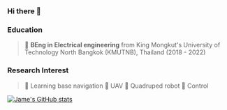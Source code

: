 ### Hi there 👋

<!--
**Jaramyy/Jaramyy** is a ✨ _special_ ✨ repository because its `README.md` (this file) appears on your GitHub profile.

Here are some ideas to get you started:

- 🔭 I’m currently working on ...
- 🌱 I’m currently learning ...
- 👯 I’m looking to collaborate on ...
- 🤔 I’m looking for help with ...
- 💬 Ask me about ...
- 📫 How to reach me: ...
- 😄 Pronouns: ...
- ⚡ Fun fact: ...
-->

### Education 
> 🔹 **BEng in Electrical engineering** from King Mongkut's University of Technology North Bangkok (KMUTNB), Thailand (2018 - 2022)  
<!-- > 🔹 **MEng in Information science technology** from VISTEC, Thailand (2022 - Present) -->

### Research Interest
> 🔹 Learning base navigation 
> 🔹 UAV 
> 🔹 Quadruped robot
> 🔹 Control

[![Jame's GitHub stats](https://github-readme-stats.vercel.app/api?username=Jaramyy)](https://github.com/anuraghazra/github-readme-stats)



